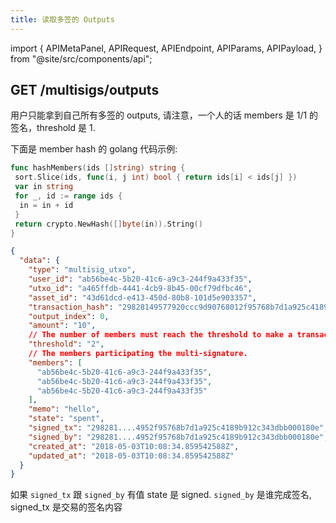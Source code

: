 ```yaml
---
title: 读取多签的 Outputs
---
```


import {
  APIMetaPanel,
  APIRequest,
  APIEndpoint,
  APIParams,
  APIPayload,
} from "@site/src/components/api";

## GET /multisigs/outputs

<APIEndpoint url="/multisigs/outputs?members=:members&threshold=:threshold&state=:state&offset=:offset&limit=:limit&order=created" />

<APIMetaPanel scope="Authorized" />

<APIParams
  p-members="参与多签的人的哈希，参考示例 hashMembers"
  p-threshold="integer, 跟 members 一起用, 多签的 threshold, 例如 2/3, threshold = 2"
  p-state="可选项，UTXO 的状态, 包含: unspent, signed, spent."
  p-offset="可选项，分页起始时间, RFC3339Nano format, 例如 `2020-12-12T12:12:12.999999999Z`."
  p-limit="可选项，分页返回的数量, 默认 500 条, 最多 500 条"
  p-order="可选项, 'created' || 'updated', 默认是 updated_at, 只有 asc"
/>

用户只能拿到自己所有多签的 outputs, 请注意，一个人的话 members 是 1/1 的签名，threshold 是 1.

下面是 member hash 的 golang 代码示例:

```go
func hashMembers(ids []string) string {
 sort.Slice(ids, func(i, j int) bool { return ids[i] < ids[j] })
 var in string
 for _, id := range ids {
  in = in + id
 }
 return crypto.NewHash([]byte(in)).String()
}
```

<APIRequest
  title="Get Multisig Outputs"
  url="/multisigs/outputs?members=:members&threshold=:threshold&limit=500&offset=2006-01-02T15:04:05.999999999Z&state=spent&order=created"
/>

```json title="Response"
{
  "data": {
    "type": "multisig_utxo",
    "user_id": "ab56be4c-5b20-41c6-a9c3-244f9a433f35",
    "utxo_id": "a465ffdb-4441-4cb9-8b45-00cf79dfbc46",
    "asset_id": "43d61dcd-e413-450d-80b8-101d5e903357",
    "transaction_hash": "29828149577920ccc9d90768012f95768b7d1a925c4189b912c343dbb000180e",
    "output_index": 0,
    "amount": "10",
    // The number of members must reach the threshold to make a transaction effective.
    "threshold": "2",
    // The members participating the multi-signature.
    "members": [
      "ab56be4c-5b20-41c6-a9c3-244f9a433f35",
      "ab56be4c-5b20-41c6-a9c3-244f9a433f35",
      "ab56be4c-5b20-41c6-a9c3-244f9a433f35"
    ],
    "memo": "hello",
    "state": "spent",
    "signed_tx": "298281....4952f95768b7d1a925c4189b912c343dbb000180e",
    "signed_by": "298281....4952f95768b7d1a925c4189b912c343dbb000180e",
    "created_at": "2018-05-03T10:08:34.859542588Z",
    "updated_at": "2018-05-03T10:08:34.859542588Z"
  }
}
```

如果 `signed_tx` 跟 `signed_by` 有值 state 是 signed. `signed_by` 是谁完成签名, signed_tx 是交易的签名内容
